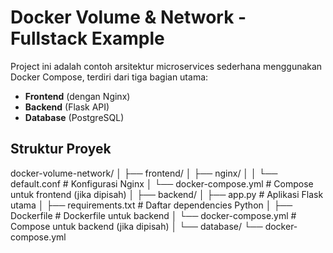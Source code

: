# Docker Volume & Network - Fullstack Example

Project ini adalah contoh arsitektur microservices sederhana menggunakan Docker Compose, terdiri dari tiga bagian utama:

- **Frontend** (dengan Nginx)
- **Backend** (Flask API)
- **Database** (PostgreSQL)

## Struktur Proyek
docker-volume-network/
│
├── frontend/
│ ├── nginx/
│ │ └── default.conf # Konfigurasi Nginx
│ └── docker-compose.yml # Compose untuk frontend (jika dipisah)
│
├── backend/
│ ├── app.py # Aplikasi Flask utama
│ ├── requirements.txt # Daftar dependencies Python
│ ├── Dockerfile # Dockerfile untuk backend
│ └── docker-compose.yml # Compose untuk backend (jika dipisah)
│
└── database/
  └── docker-compose.yml
